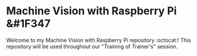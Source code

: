 # Machine Vision with Raspberry Pi &#1F347

Welcome to my Machine Vision with Raspberry Pi repository :octocat:! This repository will be used throughout our "Training of Trainer's" session. 


